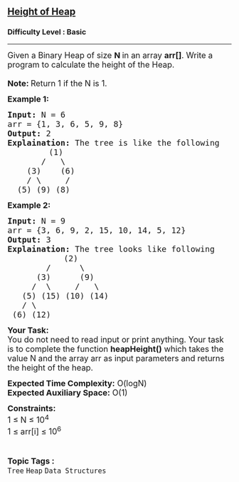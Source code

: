 <h2><a href="https://www.geeksforgeeks.org/problems/height-of-heap5025/1?page=1&category=Heap&difficulty=School,Basic&sortBy=submissions">Height of Heap</a></h2><h3>Difficulty Level : Basic</h3><hr><div class="problems_problem_content__Xm_eO"><p><span style="font-size: 18px;">Given a Binary Heap of size <strong>N </strong>in an array <strong>arr[]</strong>.&nbsp;Write a program to calculate the height of the Heap.<br><br><strong>Note:&nbsp;</strong>Return 1 if the N is 1.<br></span></p>
<p><strong><span style="font-size: 18px;">Example 1:</span></strong></p>
<pre><span style="font-size: 18px;"><strong>Input:</strong> N = 6
arr = {1, 3, 6, 5, 9, 8}
<strong>Output:</strong> 2
<strong>Explaination:</strong> The tree is like the following</span>
           <span style="font-size: 18px;">(1)
       /   \
    (3)    (6)
    / \     /
  (5) (9) (8)</span></pre>
<p><strong><span style="font-size: 18px;">Example 2:</span></strong></p>
<pre><span style="font-size: 18px;"><strong>Input:</strong> N = 9
arr = {3, 6, 9, 2, 15, 10, 14, 5, 12}
<strong>Output:</strong> 3
<strong>Explaination:</strong> The tree looks like following</span>
               <span style="font-size: 18px;">(2)
        /      \
      (3)      (9)
     /  \     /   \
   (5) (15) (10) (14)
   / \
 (6) (12)</span></pre>
<p><span style="font-size: 18px;"><strong>Your Task:</strong><br>You do not need to read input or print anything. Your task is to complete the function <strong>heapHeight()</strong> which takes the value N and the array arr as input parameters and returns the height of the heap.</span></p>
<p><span style="font-size: 18px;"><strong>Expected Time Complexity:</strong> O(logN)<br><strong>Expected Auxiliary Space:</strong> O(1)</span></p>
<p><span style="font-size: 18px;"><strong>Constraints:</strong><br>1 ≤ N ≤ 10<sup>4</sup><br>1&nbsp;≤ arr[i]&nbsp;≤ 10<sup>6</sup></span></p></div><br><p><span style=font-size:18px><strong>Topic Tags : </strong><br><code>Tree</code>&nbsp;<code>Heap</code>&nbsp;<code>Data Structures</code>&nbsp;